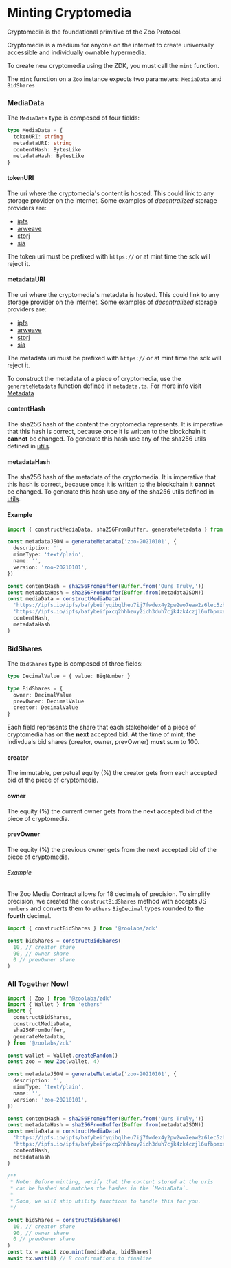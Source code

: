 # Minting Cryptomedia

Cryptomedia is the foundational primitive of the Zoo Protocol.

Cryptomedia is a medium for anyone on the internet to create universally accessible and individually ownable hypermedia.

To create new cryptomedia using the ZDK, you must call the `mint` function.

The `mint` function on a `Zoo` instance expects two parameters: `MediaData` and `BidShares`

### MediaData

The `MediaData` type is composed of four fields:

```typescript
type MediaData = {
  tokenURI: string
  metadataURI: string
  contentHash: BytesLike
  metadataHash: BytesLike
}
```

#### tokenURI

The uri where the cryptomedia's content is hosted. This could link to any storage provider on the internet. Some examples of _decentralized_ storage providers are:

- [ipfs](https://ipfs.io/)
- [arweave](https://www.arweave.org/)
- [storj](https://storj.io/)
- [sia](https://sia.tech/)

The token uri must be prefixed with `https://` or at mint time the sdk will reject it.

#### metadataURI

The uri where the cryptomedia's metadata is hosted. This could link to any storage provider on the internet. Some examples of _decentralized_ storage providers are:

- [ipfs](https://ipfs.io/)
- [arweave](https://www.arweave.org/)
- [storj](https://storj.io/)
- [sia](https://sia.tech/)

The metadata uri must be prefixed with `https://` or at mint time the sdk will reject it.

To construct the metadata of a piece of cryptomedia, use the `generateMetadata` function defined in `metadata.ts`. For more info visit [Metadata](../docs/metadata.md)

#### contentHash

The sha256 hash of the content the cryptomedia represents. It is imperative that this hash is correct, because once it is written to the blockchain it **cannot** be changed.
To generate this hash use any of the sha256 utils defined in [utils](../docs/utils.md).

#### metadataHash

The sha256 hash of the metadata of the cryptomedia. It is imperative that this hash is correct, because once it is written to the blockchain it **cannot** be changed.
To generate this hash use any of the sha256 utils defined in [utils](../docs/utils.md).

#### Example

```typescript
import { constructMediaData, sha256FromBuffer, generateMetadata } from '@zoolabs/zdk'

const metadataJSON = generateMetadata('zoo-20210101', {
  description: '',
  mimeType: 'text/plain',
  name: '',
  version: 'zoo-20210101',
})

const contentHash = sha256FromBuffer(Buffer.from('Ours Truly,'))
const metadataHash = sha256FromBuffer(Buffer.from(metadataJSON))
const mediaData = constructMediaData(
  'https://ipfs.io/ipfs/bafybeifyqibqlheu7ij7fwdex4y2pw2wo7eaw2z6lec5zhbxu3cvxul6h4',
  'https://ipfs.io/ipfs/bafybeifpxcq2hhbzuy2ich3duh7cjk4zk4czjl6ufbpmxep247ugwzsny4',
  contentHash,
  metadataHash
)
```

### BidShares

The `BidShares` type is composed of three fields:

```typescript
type DecimalValue = { value: BigNumber }

type BidShares = {
  owner: DecimalValue
  prevOwner: DecimalValue
  creator: DecimalValue
}
```

Each field represents the share that each stakeholder of a piece of cryptomedia has on the **next** accepted bid. At the time of mint, the indivduals bid shares (creator, owner, prevOwner) **must** sum to 100.

#### creator

The immutable, perpetual equity (%) the creator gets from each accepted bid of the piece of cryptomedia.

#### owner

The equity (%) the current owner gets from the next accepted bid of the piece of cryptomedia.

#### prevOwner

The equity (%) the previous owner gets from the next accepted bid of the piece of cryptomedia.

###### Example

The Zoo Media Contract allows for 18 decimals of precision. To simplify precision, we created the `constructBidShares` method with accepts JS `numbers` and converts them to `ethers` `BigDecimal` types rounded to the **fourth** decimal.

```typescript
import { constructBidShares } from '@zoolabs/zdk'

const bidShares = constructBidShares(
  10, // creator share
  90, // owner share
  0 // prevOwner share
)
```

### All Together Now!

```typescript
import { Zoo } from '@zoolabs/zdk'
import { Wallet } from 'ethers'
import {
  constructBidShares,
  constructMediaData,
  sha256FromBuffer,
  generateMetadata,
} from '@zoolabs/zdk'

const wallet = Wallet.createRandom()
const zoo = new Zoo(wallet, 4)

const metadataJSON = generateMetadata('zoo-20210101', {
  description: '',
  mimeType: 'text/plain',
  name: '',
  version: 'zoo-20210101',
})

const contentHash = sha256FromBuffer(Buffer.from('Ours Truly,'))
const metadataHash = sha256FromBuffer(Buffer.from(metadataJSON))
const mediaData = constructMediaData(
  'https://ipfs.io/ipfs/bafybeifyqibqlheu7ij7fwdex4y2pw2wo7eaw2z6lec5zhbxu3cvxul6h4',
  'https://ipfs.io/ipfs/bafybeifpxcq2hhbzuy2ich3duh7cjk4zk4czjl6ufbpmxep247ugwzsny4',
  contentHash,
  metadataHash
)

/**
 * Note: Before minting, verify that the content stored at the uris
 * can be hashed and matches the hashes in the `MediaData`.
 *
 * Soon, we will ship utility functions to handle this for you.
 */

const bidShares = constructBidShares(
  10, // creator share
  90, // owner share
  0 // prevOwner share
)
const tx = await zoo.mint(mediaData, bidShares)
await tx.wait(8) // 8 confirmations to finalize
```
